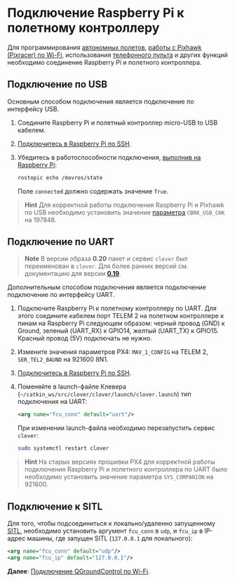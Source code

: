 # Подключение Raspberry Pi к полетному контроллеру

Для программирования [автономных полетов](simple_offboard.md), [работы с Pixhawk (Pixracer) по Wi-Fi](gcs_bridge.md), использования [телефонного пульта](rc.md) и других функций необходимо соединение Raspberry Pi и полетного контроллера.

## Подключение по USB

Основным способом подключения является подключение по интерфейсу USB.

1. Соедините Raspberry Pi и полетный контроллер micro-USB to USB кабелем.
2. [Подключитесь в Raspberry Pi по SSH](ssh.md).
3. Убедитесь в работоспособности подключения, [выполнив на Raspberry Pi](ssh.md):

    ```bash
    rostopic echo /mavros/state
    ```

    Поле `connected` должно содержать значение `True`.

> **Hint** Для корректной работы подключения Raspberry Pi и Pixhawk по USB необходимо установить значение [параметра](px4_parameters.md) `CBRK_USB_CHK` на 197848.

## Подключение по UART

> **Note** В версии образа **0.20** пакет и сервис `clever` был переименован в `clover`. Для более ранних версий см. документацию для версии [**0.19**](https://github.com/CopterExpress/clover/blob/v0.19/docs/ru/connection.md).

<!-- TODO схема подключения -->

Дополнительным способом подключения является подключение подключение по интерфейсу UART.

1. Подключите Raspberry Pi к полетному контроллеру по UART. Для этого соедините кабелем порт TELEM 2 на полетном контроллере к пинам на Raspberry Pi следующем образом: черный провод (GND) к Ground, зеленый (UART_RX) к GPIO14, желтый (UART_TX) к GPIO15. Красный провод (5V) подключать не нужно.
2. Измените значения параметров PX4: `MAV_1_CONFIG` на TELEM 2, `SER_TEL2_BAUND` на 921600 8N1.
3. [Подключитесь в Raspberry Pi по SSH](ssh.md).
4. Поменяйте в launch-файле Клевера (`~/catkin_ws/src/clover/clover/launch/clover.launch`) тип подключения на UART:

    ```xml
    <arg name="fcu_conn" default="uart"/>
    ```

    При изменении launch-файла необходимо перезапустить сервис `clover`:

    ```bash
    sudo systemctl restart clover
    ```

> **Hint** На старых версиях прошивки PX4 для корректной работы подключения Raspberry Pi и полетного контроллера по UART было необходимо установить значение параметра `SYS_COMPANION` на 921600.

## Подключение к SITL

Для того, чтобы подсоединиться к локально/удаленно запущенному [SITL](sitl.md), необходимо установить аргумент `fcu_conn` в `udp`, и `fcu_ip` в IP-адрес машины, где запущен SITL (`127.0.0.1` для локального):

```xml
<arg name="fcu_conn" default="udp"/>
<arg name="fcu_ip" default="127.0.0.1"/>
```

**Далее**: [Подключение QGroundControl по Wi-Fi](gcs_bridge.md).
